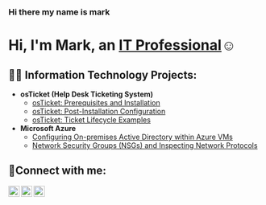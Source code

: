 ### Hi there my name is mark<h1>Hi, I'm Mark, an <a href="https://linkedin.com/in/Mark">IT Professional</a>☺</h1>

<h2>👨‍💻 Information Technology Projects:</h2>

- <b>osTicket (Help Desk Ticketing System)</b>
  - [osTicket: Prerequisites and Installation](https://github.com/MarkAFord/osticket-prereqs)
  - [osTicket: Post-Installation Configuration](https://github.com/MarkAFord/post-install-config)
  - [osTicket: Ticket Lifecycle Examples](https://github.com/MarkAFord/ticket-lifecycle)
- <b>Microsoft Azure</b>
  - [Configuring On-premises Active Directory within Azure VMs](https://github.com/MarkAFord/configure-ad)
  - [Network Security Groups (NSGs) and Inspecting Network Protocols](https://github.com/MarkAFord/azure-network-protocols)

<h2>🤳Connect with me:</h2>

[<img align="left" alt="Mark| Twitter" width="22px" src="https://cdn.jsdelivr.net/npm/simple-icons@v3/icons/twitter.svg" />][twitter]
[<img align="left" alt="Mark | LinkedIn" width="22px" src="https://cdn.jsdelivr.net/npm/simple-icons@v3/icons/linkedin.svg" />][linkedin]
[<img align="left" alt="Mark | Instagram" width="22px" src="https://cdn.jsdelivr.net/npm/simple-icons@v3/icons/instagram.svg" />][instagram]

[twitter]: https://twitter.com/Mark
[instagram]: https://www.instagram.com/Mark
[linkedin]: https://linkedin.com/in/Mark
